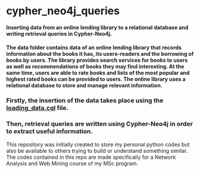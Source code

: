# cypher_neo4j_queries
**Inserting data from an online lending library to a relational database and writing retrieval queries in Cypher-Neo4j.**

#### The data folder contains data of an online lending library that records information about the books it has, its users-readers and the borrowing of books by users. The library provides search services for books to users as well as recommendations of books they may find interesting. At the same time, users are able to rate books and lists of the most popular and highest rated books can be provided to users. The online library uses a relational database to store and manage relevant information.

### Firstly, the insertion of the data takes place using the [**loading_data.cql**](https://github.com/christakakis/cypher_neo4j_queries/blob/main/loading_data.cql) file.

### Then, retrieval queries are written using Cypher-Neo4j in order to extract useful information.

  
This repository was initially created to store my personal python codes but also be available to others trying to build or understand something similar. The codes contained in this repo are made specifically for a Network Analysis and Web Mining course of my MSc program.
